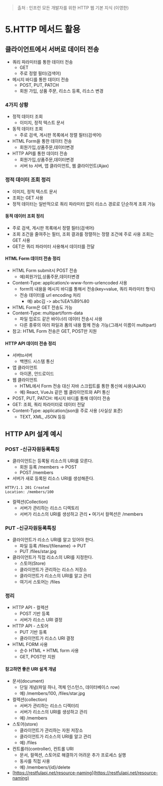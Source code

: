 > 출처 : 인프런 모든 개발자를 위한 HTTP 웹 기본 지식 (이영한)

# 5.HTTP 메서드 활용

## 클라이언트에서 서버로 데이터 전송

- 쿼리 파라미터를 통한 데이터 전송
    * GET
    * 주로 정렬 필터(검색어)
- 메시지 바디를 통한 데이터 전송
    * POST, PUT, PATCH
    * 회원 가입, 상품 주문, 리소스 등록, 리소스 변경

### 4가지 상황

- 정적 데이터 조회
    * 이미지, 정적 텍스트 문서
- 동적 데이터 조회
    * 주로 검색, 게시판 목록에서 정렬 필터(검색어)
- HTML Form을 통한 데이터 전송
    * 회원가입,상품주문,데이터변경
- HTTP API를 통한 데이터 전송
    * 회원가입,상품주문,데이터변경
    * 서버 to 서버, 앱 클라이언트, 웹 클라이언트(Ajax)

### 정적 데이터 조회 정리

- 이미지, 정적 텍스트 문서
- 조회는 GET 사용
- 정적 데이터는 일반적으로 쿼리 파라미터 없이 리소스 경로로 단순하게 조회 가능

#### 동적 데이터 조회 정리

- 주로 검색, 게시판 목록에서 정렬 필터(검색어)
- 조회 조건을 줄여주는 필터, 조회 결과를 정렬하는 정렬 조건에 주로 사용 조회는 GET 사용
- GET은 쿼리 파라미터 사용해서 데이터를 전달

#### HTML Form 데이터 전송 정리

- HTML Form submit시 POST 전송
    * 예)회원가입,상품주문,데이터변경
- Content-Type: application/x-www-form-urlencoded 사용
    * form의 내용을 메시지 바디를 통해서 전송(key=value, 쿼리 파라미터 형식)
    * 전송 데이터를 url encoding 처리
        + 예) abc김 -> abc%EA%B9%80
- HTML Form은 GET 전송도 가능
- Content-Type: multipart/form-data
    * 파일 업로드 같은 바이너리 데이터 전송시 사용
    * 다른 종류의 여러 파일과 폼의 내용 함께 전송 가능(그래서 이름이 multipart)
- 참고: HTML Form 전송은 GET, POST만 지원

#### HTTP API 데이터 전송 정리

- 서버to서버
    * 백엔드 시스템 통신
- 앱 클라이언트
    * 아이폰, 안드로이드
- 웹 클라이언트
    * HTML에서 Form 전송 대신 자바 스크립트를 통한 통신에 사용(AJAX)
    * 예) React, VueJs 같은 웹 클라이언트와 API 통신
- POST, PUT, PATCH: 메시지 바디를 통해 데이터 전송
- GET: 조회, 쿼리 파라미터로 데이터 전달
- Content-Type: application/json을 주로 사용 (사실상 표준)
    * TEXT, XML, JSON 등등

## HTTP API 설계 예시

### POST -신규자원등록특징

- 클라이언트는 등록될 리소스의 URI를 모른다.
    * 회원 등록 /members -> POST
    * POST /members
- 서버가 새로 등록된 리소스 URI를 생성해준다.

```
HTTP/1.1 201 Created
Location: /members/100 
```

- 컬렉션(Collection)
    * 서버가 관리하는 리소스 디렉토리
    * 서버가 리소스의 URI를 생성하고 관리 • 여기서 컬렉션은 /members

### PUT -신규자원등록특징

- 클라이언트가 리소스 URI를 알고 있어야 한다.
    * 파일 등록 /files/{filename} -> PUT
    * PUT /files/star.jpg
- 클라이언트가 직접 리소스의 URI를 지정한다.
    * 스토어(Store)
    * 클라이언트가 관리하는 리소스 저장소
    * 클라이언트가 리소스의 URI를 알고 관리
    * 여기서 스토어는 /files

### 정리
- HTTP API - 컬렉션
  * POST 기반 등록
  * 서버가 리소스 URI 결정
- HTTP API - 스토어
  * PUT 기반 등록
  * 클라이언트가 리소스 URI 결정
- HTML FORM 사용
  * 순수 HTML + HTML form 사용 
  * GET, POST만 지원

#### 참고하면 좋은 URI 설계 개념
- 문서(document)
  * 단일 개념(파일 하나, 객체 인스턴스, 데이터베이스 row)  
  * 예) /members/100, /files/star.jpg 
- 컬렉션(collection)
  * 서버가 관리하는 리소스 디렉터리
  * 서버가 리소스의 URI를 생성하고 관리
  * 예) /members
- 스토어(store)
  * 클라이언트가 관리하는 자원 저장소
  * 클라이언트가 리소스의 URI를 알고 관리
  * 예) /files
- 컨트롤러(controller), 컨트롤 URI
  * 문서, 컬렉션, 스토어로 해결하기 어려운 추가 프로세스 실행
  * 동사를 직접 사용
  * 예) /members/{id}/delete
- [https://restfulapi.net/resource-naming](https://restfulapi.net/resource-naming)
